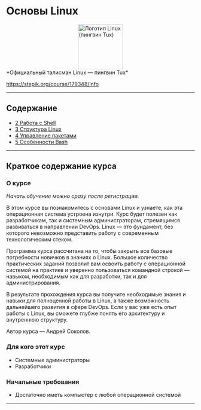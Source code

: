 # Основы Linux

<img src="https://upload.wikimedia.org/wikipedia/commons/thumb/3/35/Tux.svg/240px-Tux.svg.png" alt="Логотип Linux (пингвин Tux)" width="120" style="display: block; margin: 0 auto;" />  
*Официальный талисман Linux — пингвин Tux*

https://stepik.org/course/179348/info

---

## Содержание

- [2 Работа с Shell](/2%20Работа%20с%20Shell/Работа%20с%20Shell.md)
- [3 Структура Linux](/3%20%20Структура%20Linux/3%20%20Структура%20Linux.md)
- [4  Управление пакетами](/4%20%20Управление%20пакетами/4%20%20Управление%20пакетами.md)
- [5 Особенности Bash](/5%20%20Особенности%20Bash/5%20%20Особенности%20Bash.md)

---

## Краткое содержание курса

### О курсе

*Начать обучение можно сразу после регистрации.*

В этом курсе вы познакомитесь с основами Linux и узнаете, как эта операционная система устроена изнутри. Курс будет
полезен как разработчикам, так и системным администраторам, стремящимся развиваться в направлении DevOps. Linux — это
фундамент, без которого невозможно представить работу с современным технологическим стеком.

Программа курса рассчитана на то, чтобы закрыть все базовые потребности новичков в знаниях о Linux. Большое количество
практических заданий позволит вам освоить работу с операционной системой на практике и уверенно пользоваться командной
строкой — навыком, необходимым как для разработки, так и для администрирования.

В результате прохождения курса вы получите необходимые знания и навыки для полноценной работы в Linux, а также
возможность дальнейшего развития в сфере DevOps. Если у вас уже есть опыт работы с Linux, вы сможете глубже понять его
архитектуру и внутреннюю структуру.

Автор курса — Андрей Соколов.

### Для кого этот курс

- Системные администраторы
- Разработчики

### Начальные требования

- Достаточно иметь компьютер с любой операционной системой

---


